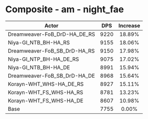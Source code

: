# Composite - am - night_fae
| Actor | DPS | Increase |
|---|:---:|:---:|
|Dreamweaver-FoB_DrD-HA_DE_RS|9220|18.89%|
|Niya-GI_NTB_BH-HA_RS|9155|18.06%|
|Dreamweaver-FoB_SB_DrD-HA_RS|9150|17.98%|
|Niya-GI_NTP_BH-HA_DE_RS|9075|17.02%|
|Niya-GI_NTB_BH-HA_DE|8991|15.94%|
|Dreamweaver-FoB_SB_DrD-HA_DE|8968|15.64%|
|Korayn-WHT_WHS-HA_DE_RS|8927|15.11%|
|Korayn-WHT_FS_WHS-HA_RS|8781|13.23%|
|Korayn-WHT_FS_WHS-HA_DE|8607|10.98%|
|Base|7755|0.00%|
